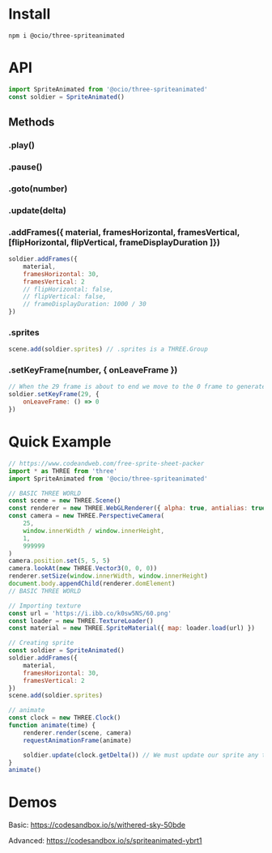 # Install

`npm i @ocio/three-spriteanimated`

# API

```js
import SpriteAnimated from '@ocio/three-spriteanimated'
const soldier = SpriteAnimated()
```

## Methods

### .play()

### .pause()

### .goto(number)

### .update(delta)

### .addFrames({ material, framesHorizontal, framesVertical, [flipHorizontal, flipVertical, frameDisplayDuration ]})

```js
soldier.addFrames({
    material,
    framesHorizontal: 30,
    framesVertical: 2
    // flipHorizontal: false,
    // flipVertical: false,
    // frameDisplayDuration: 1000 / 30
})
```

### .sprites

```js
scene.add(soldier.sprites) // .sprites is a THREE.Group
```

### .setKeyFrame(number, { onLeaveFrame })

```js
// When the 29 frame is about to end we move to the 0 frame to generate a loop
soldier.setKeyFrame(29, {
    onLeaveFrame: () => 0
})
```

# Quick Example

```js
// https://www.codeandweb.com/free-sprite-sheet-packer
import * as THREE from 'three'
import SpriteAnimated from '@ocio/three-spriteanimated'

// BASIC THREE WORLD
const scene = new THREE.Scene()
const renderer = new THREE.WebGLRenderer({ alpha: true, antialias: true })
const camera = new THREE.PerspectiveCamera(
    25,
    window.innerWidth / window.innerHeight,
    1,
    999999
)
camera.position.set(5, 5, 5)
camera.lookAt(new THREE.Vector3(0, 0, 0))
renderer.setSize(window.innerWidth, window.innerHeight)
document.body.appendChild(renderer.domElement)
// BASIC THREE WORLD

// Importing texture
const url = 'https://i.ibb.co/k0sw5NS/60.png'
const loader = new THREE.TextureLoader()
const material = new THREE.SpriteMaterial({ map: loader.load(url) })

// Creating sprite
const soldier = SpriteAnimated()
soldier.addFrames({
    material,
    framesHorizontal: 30,
    framesVertical: 2
})
scene.add(soldier.sprites)

// animate
const clock = new THREE.Clock()
function animate(time) {
    renderer.render(scene, camera)
    requestAnimationFrame(animate)

    soldier.update(clock.getDelta()) // We must update our sprite any time
}
animate()
```

# Demos

Basic: https://codesandbox.io/s/withered-sky-50bde

Advanced: https://codesandbox.io/s/spriteanimated-ybrt1
